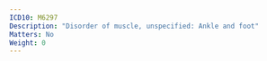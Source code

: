 ```yaml
---
ICD10: M6297
Description: "Disorder of muscle, unspecified: Ankle and foot"
Matters: No
Weight: 0
---
```


